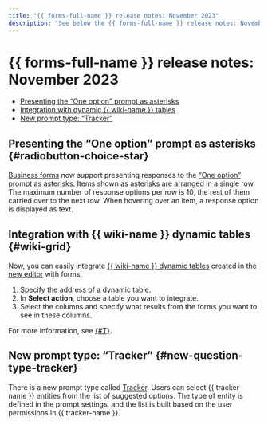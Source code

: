 ```yaml
---
title: "{{ forms-full-name }} release notes: November 2023"
description: "See below the {{ forms-full-name }} release notes: November 2023."
---
```


# {{ forms-full-name }} release notes: November 2023

* [Presenting the <q>One option</q> prompt as asterisks](#radiobutton-choice-star)
* [Integration with dynamic {{ wiki-name }} tables](#wiki-grid)
* [New prompt type: <q>Tracker</q>](#new-question-type-tracker)

## Presenting the <q>One option</q> prompt as asterisks {#radiobutton-choice-star}

[Business forms](../forms-for-org.md) now support presenting responses to the [<q>One option</q>](../blocks-ref/radiobutton.md) prompt as asterisks. Items shown as asterisks are arranged in a single row. The maximum number of response options per row is 10, the rest of them carried over to the next row. When hovering over an item, a response option is displayed as text.

## Integration with {{ wiki-name }} dynamic tables {#wiki-grid}

Now, you can easily integrate [{{ wiki-name }} dynamic tables](../../wiki/create-grid.md) created in the [new editor](../../wiki/new-editor.md) with forms:

1. Specify the address of a dynamic table.
1. In **Select action**, choose a table you want to integrate.
1. Select the columns and specify what results from the forms you want to see in these columns.

For more information, see [{#T}](../send-wiki.md#grid).

## New prompt type: <q>Tracker</q> {#new-question-type-tracker}

There is a new prompt type called [Tracker](../blocks-ref/tracker.md). Users can select {{ tracker-name }} entities from the list of suggested options. The type of entity is defined in the prompt settings, and the list is built based on the user permissions in {{ tracker-name }}.
